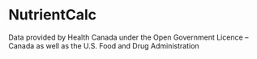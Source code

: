 # NutrientCalc

Data provided by Health Canada under the Open Government Licence – Canada
as well as the U.S. Food and Drug Administration

